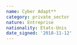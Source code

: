 ```yaml
---
name: Cyber Adapt**
category: private_sector
nature: Entreprise
nationality: Etats-Unis
date_signed: '2018-11-12'
---
```

    